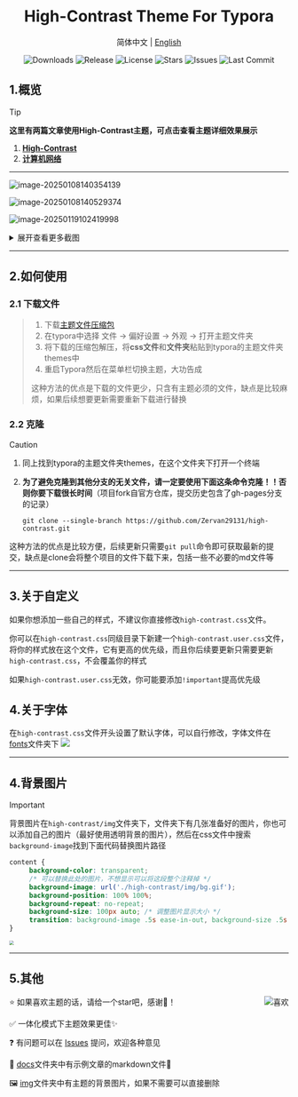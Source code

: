 

<h1 align='center'>High-Contrast Theme For Typora</h1>

<p align="center">
    简体中文
    |
    <a href="https://github.com/Zervan29131/high-contrast/blob/main/README_en.md
    ">English</a>
</p>

<p align="center">
  <img src="https://img.shields.io/github/downloads/Zervan29131/high-contrast/total?labelColor=grey&color=blue" alt="Downloads">
  <img src="https://img.shields.io/github/v/release/Zervan29131/high-contrast?labelColor=grey&color=red" alt="Release">
  <img src="https://img.shields.io/github/license/Zervan29131/high-contrast" alt="License">
  <img src="https://img.shields.io/github/stars/Zervan29131/high-contrast" alt="Stars">
  <img src="https://img.shields.io/github/issues/Zervan29131/high-contrast?label=Issues" alt="Issues">
  <img src="https://img.shields.io/github/last-commit/Zervan29131/high-contrast?label=%E4%B8%8A%E6%AC%A1%E6%8F%90%E4%BA%A4" alt="Last Commit">
</p>


## **1.概览**


> [!tip]
> **这里有两篇文章使用High-Contrast主题，可点击查看主题详细效果展示**
>
> 1. **[High-Contrast](https://bin-sites.pages.dev/high-contrast)**
> 2. **[计算机网络](https://bin-sites.pages.dev/net)**

---

![image-20250108140354139](https://s2.loli.net/2025/01/08/fNQF1ZCOgGydEUL.png)

![image-20250108140529374](https://s2.loli.net/2025/01/08/aMkKwdmVuTCtW4G.png)

![image-20250119102419998](https://s2.loli.net/2025/01/19/4jotBCzeDdlAwfF.png)

<details><summary><kbd>展开查看更多截图</summary></kbd>
  <img src="https://s2.loli.net/2025/01/08/Ir1mgZCto4YS6lj.png"></br>
  <img src="https://s2.loli.net/2025/03/04/YzmsQOAFJ2UkpC7.png"></br>
  <img src="https://s2.loli.net/2025/01/08/cAgBOqFoCMYE8S6.png"></br>
	一体化菜单界面
  <img src="https://s2.loli.net/2025/01/08/QF2UA9zPOW5X6ji.png"></br>
</details>

---

## 2.如何使用

### 2.1 下载文件

> 1. 下载[主题文件压缩包](https://github.com/Zervan29131/high-contrast/releases)
> 2. 在typora中选择 文件 → 偏好设置 → 外观 → 打开主题文件夹
> 3. 将下载的压缩包解压，将**css文件**和**文件夹**粘贴到typora的主题文件夹themes中
> 4. 重启Typora然后在菜单栏切换主题，大功告成
>
> 这种方法的优点是下载的文件更少，只含有主题必须的文件，缺点是比较麻烦，如果后续想要更新需要重新下载进行替换

### 2.2 克隆

> [!caution]
>
> 1. 同上找到typora的主题文件夹themes，在这个文件夹下打开一个终端
>
> 2. **为了避免克隆到其他分支的无关文件，请一定要使用下面这条命令克隆！！否则你要下载很长时间**（项目fork自官方仓库，提交历史包含了gh-pages分支的记录）
>
>    ```shell
>    git clone --single-branch https://github.com/Zervan29131/high-contrast.git
>    ```
>
> 这种方法的优点是比较方便，后续更新只需要`git pull`命令即可获取最新的提交，缺点是clone会将整个项目的文件下载下来，包括一些不必要的md文件等

---

## 3.关于自定义

如果你想添加一些自己的样式，不建议你直接修改`high-contrast.css`文件。

你可以在`high-contrast.css`同级目录下新建一个`high-contrast.user.css`文件，将你的样式放在这个文件，它有更高的优先级，而且你后续要更新只需要更新`high-contrast.css`，不会覆盖你的样式

如果`high-contrast.user.css`无效，你可能要添加`!important`提高优先级

## **4.关于字体**

在`high-contrast.css`文件开头设置了默认字体，可以自行修改，字体文件在[fonts](https://github.com/Zervan29131/high-contrast/tree/high-contrast/high-contrast/fonts)文件夹下
![](https://github.com/user-attachments/assets/ab75260f-cff0-43b7-b8e5-dfea38e8525c)

---

## **4.背景图片**

> [!important]
>
> 背景图片在`high-contrast/img`文件夹下，文件夹下有几张准备好的图片，你也可以添加自己的图片（最好使用透明背景的图片），然后在css文件中搜索 `background-image`找到下面代码替换图片路径
>
> ```css
> content {
>      background-color: transparent;
>      /* 可以替换此处的图片，不想显示可以将这段整个注释掉 */
>      background-image: url('./high-contrast/img/bg.gif');
>      background-position: 100% 100%;
>      background-repeat: no-repeat;
>      background-size: 100px auto; /* 调整图片显示大小 */
>      transition: background-image .5s ease-in-out, background-size .5s ease-in-out
> }
> ```
>
> <img src="https://s2.loli.net/2025/03/05/7Ds8SCmvWnkwraM.png" style="zoom: 50%;" />

---

## 5.其他

<img align='right' src="https://s2.loli.net/2025/01/04/zt7O3daMLDC5EHW.png" alt="喜欢" />⭐ 如果喜欢主题的话，请给一个star吧，感谢🙏！

✅ 一体化模式下主题效果更佳✨

❓ 有问题可以在 [Issues](https://github.com/Zervan29131/high-contrast/issues) 提问，欢迎各种意见

📄 [docs](https://github.com/Zervan29131/high-contrast/tree/high-contrast/docs)文件夹中有示例文章的markdown文件📄

🖼️ [img](https://github.com/Zervan29131/high-contrast/tree/high-contrast/high-contrast/img)文件夹中有主题的背景图片，如果不需要可以直接删除



